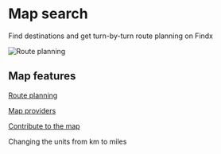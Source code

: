 # Map search

Find destinations and get turn-by-turn route planning on Findx

![Route planning](https://help.Findx.com/_media/en/route-planning.gif) 

## Map features

[Route planning](/en/maps/route-planning)

[Map providers](/en/maps/map-provider)

[Contribute to the map](/en/maps/contribute-map)

Changing the units from km to miles 
